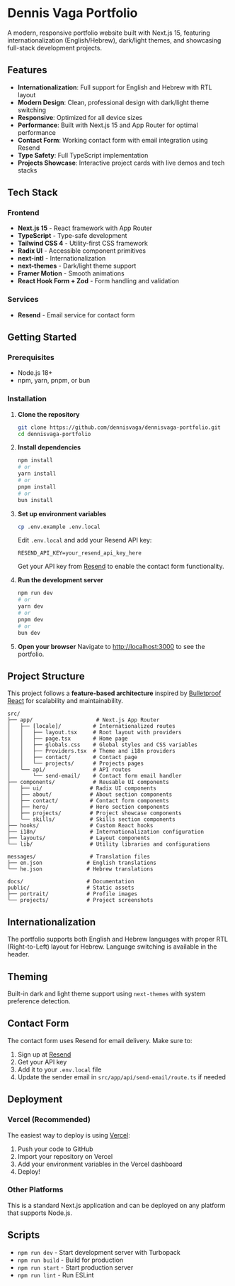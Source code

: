 # Dennis Vaga Portfolio

A modern, responsive portfolio website built with Next.js 15, featuring internationalization (English/Hebrew), dark/light themes, and showcasing full-stack development projects.

## Features

- **Internationalization**: Full support for English and Hebrew with RTL layout
- **Modern Design**: Clean, professional design with dark/light theme switching
- **Responsive**: Optimized for all device sizes
- **Performance**: Built with Next.js 15 and App Router for optimal performance
- **Contact Form**: Working contact form with email integration using Resend
- **Type Safety**: Full TypeScript implementation
- **Projects Showcase**: Interactive project cards with live demos and tech stacks

## Tech Stack

### Frontend

- **Next.js 15** - React framework with App Router
- **TypeScript** - Type-safe development
- **Tailwind CSS 4** - Utility-first CSS framework
- **Radix UI** - Accessible component primitives
- **next-intl** - Internationalization
- **next-themes** - Dark/light theme support
- **Framer Motion** - Smooth animations
- **React Hook Form + Zod** - Form handling and validation

### Services

- **Resend** - Email service for contact form

## Getting Started

### Prerequisites

- Node.js 18+
- npm, yarn, pnpm, or bun

### Installation

1. **Clone the repository**

   ```bash
   git clone https://github.com/dennisvaga/dennisvaga-portfolio.git
   cd dennisvaga-portfolio
   ```

2. **Install dependencies**

   ```bash
   npm install
   # or
   yarn install
   # or
   pnpm install
   # or
   bun install
   ```

3. **Set up environment variables**

   ```bash
   cp .env.example .env.local
   ```

   Edit `.env.local` and add your Resend API key:

   ```env
   RESEND_API_KEY=your_resend_api_key_here
   ```

   Get your API key from [Resend](https://resend.com/) to enable the contact form functionality.

4. **Run the development server**

   ```bash
   npm run dev
   # or
   yarn dev
   # or
   pnpm dev
   # or
   bun dev
   ```

5. **Open your browser**
   Navigate to [http://localhost:3000](http://localhost:3000) to see the portfolio.

## Project Structure

This project follows a **feature-based architecture** inspired by [Bulletproof React](https://github.com/alan2207/bulletproof-react) for scalability and maintainability.

```
src/
├── app/                    # Next.js App Router
│   ├── [locale]/          # Internationalized routes
│   │   ├── layout.tsx     # Root layout with providers
│   │   ├── page.tsx       # Home page
│   │   ├── globals.css    # Global styles and CSS variables
│   │   ├── Providers.tsx  # Theme and i18n providers
│   │   ├── contact/       # Contact page
│   │   └── projects/      # Projects pages
│   └── api/               # API routes
│       └── send-email/    # Contact form email handler
├── components/            # Reusable UI components
│   ├── ui/               # Radix UI components
│   ├── about/            # About section components
│   ├── contact/          # Contact form components
│   ├── hero/             # Hero section components
│   ├── projects/         # Project showcase components
│   └── skills/           # Skills section components
├── hooks/                # Custom React hooks
├── i18n/                 # Internationalization configuration
├── layouts/              # Layout components
└── lib/                  # Utility libraries and configurations

messages/                 # Translation files
├── en.json              # English translations
└── he.json              # Hebrew translations

docs/                    # Documentation
public/                  # Static assets
├── portrait/            # Profile images
└── projects/            # Project screenshots
```

## Internationalization

The portfolio supports both English and Hebrew languages with proper RTL (Right-to-Left) layout for Hebrew. Language switching is available in the header.

## Theming

Built-in dark and light theme support using `next-themes` with system preference detection.

## Contact Form

The contact form uses Resend for email delivery. Make sure to:

1. Sign up at [Resend](https://resend.com/)
2. Get your API key
3. Add it to your `.env.local` file
4. Update the sender email in `src/app/api/send-email/route.ts` if needed

## Deployment

### Vercel (Recommended)

The easiest way to deploy is using [Vercel](https://vercel.com/new):

1. Push your code to GitHub
2. Import your repository on Vercel
3. Add your environment variables in the Vercel dashboard
4. Deploy!

### Other Platforms

This is a standard Next.js application and can be deployed on any platform that supports Node.js.

## Scripts

- `npm run dev` - Start development server with Turbopack
- `npm run build` - Build for production
- `npm run start` - Start production server
- `npm run lint` - Run ESLint
